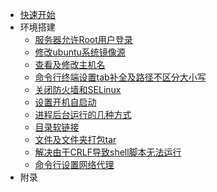 - [快速开始](/linux/ "Linux")
- 环境搭建
  - [服务器允许Root用户登录](/linux/doc/服务器允许Root用户登录.md)
  - [修改ubuntu系统镜像源](/linux/doc/修改ubuntu系统镜像源.md)
  - [查看及修改主机名](/linux/doc/查看及修改主机名.md)
  - [命令行终端设置tab补全及路径不区分大小写](/linux/doc/命令行终端设置tab补全及路径不区分大小写.md)
  - [关闭防火墙和SELinux](/linux/doc/关闭防火墙和SELinux.md)
  - [设置开机自启动](/linux/doc/设置开机自启动.md)
  - [进程后台运行的几种方式](/linux/doc/进程后台运行的几种方式.md)
  - [目录软链接](/linux/doc/目录软链接.md)
  - [文件及文件夹打包tar](/linux/doc/文件及文件夹打包tar.md)
  - [解决由于CRLF导致shell脚本无法运行](/linux/doc/解决由于CRLF导致shell脚本无法运行.md)
  - [命令行设置网络代理](/linux/doc/命令行设置网络代理.md)
- 附录
